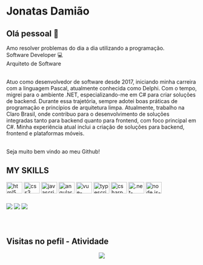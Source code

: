 # Jonatas Damião

## Olá pessoal 👋
Amo resolver problemas do dia a dia utilizando a programação.
<br />
Software Developer :computer:
<br />
Arquiteto de Software
<br />


 <br/> Atuo como desenvolvedor de software desde 2017, iniciando minha carreira com a linguagem Pascal, atualmente conhecida como Delphi. Com o tempo, migrei para o ambiente .NET, especializando-me em C# para criar soluções de backend. Durante essa trajetória, sempre adotei boas práticas de programação e princípios de arquitetura limpa. Atualmente, trabalho na Claro Brasil, onde contribuo para o desenvolvimento de soluções integradas tanto para backend quanto para frontend, com foco principal em C#. Minha experiência atual inclui a criação de soluções para backend, frontend e plataformas móveis.

 <br />
Seja muito bem vindo ao meu Github!

  
## MY SKILLS
 
<div align="left">
  <img src="https://cdn.jsdelivr.net/gh/devicons/devicon/icons/html5/html5-original.svg" height="30" width="42" alt="html5 logo"  />
  <img src="https://cdn.jsdelivr.net/gh/devicons/devicon/icons/css3/css3-original.svg" height="30" width="42" alt="css3 logo"  />
  <img src="https://cdn.jsdelivr.net/gh/devicons/devicon/icons/javascript/javascript-original.svg" height="30" width="42" alt="javascript logo"  />
  <img src="https://icongr.am/devicon/angularjs-original.svg?size=128&color=currentColor" height="30" width="42" alt="angular-logo"  />
    <img src="https://icongr.am/devicon/vuejs-original.svg?size=128&color=currentColor" height="30" width="42" alt="vue-logo"  />
<img src="https://cdn.jsdelivr.net/gh/devicons/devicon/icons/typescript/typescript-plain.svg" height="30" width="42" alt="typescript logo"  />
  <img src="https://cdn.jsdelivr.net/gh/devicons/devicon/icons/csharp/csharp-original.svg" height="30" width="42" alt="csharp logo"  />
  <img src="https://icongr.am/devicon/dot-net-original-wordmark.svg?size=128&color=currentColor" height="30" width="42" alt=".net-logo"  />
    <img src="https://icongr.am/devicon/nodejs-original.svg?size=128&color=currentColor" height="30" width="42" alt="node.js-logo"  />
</div>

###



<div align="left">
 <a href="https://www.instagram.com/jon_codes/"><img src="https://img.shields.io/badge/Instagram-E4405F?style=for-the-badge&logo=instagram&logoColor=white" /></a>
 <a href="https://www.linkedin.com/in/jonatas-dami%C3%A3o-6642a6142/"><img src="https://img.shields.io/badge/LinkedIn-0077B5?style=for-the-badge&logo=linkedin&logoColor=white" /></a>
 <a href="https://www.youtube.com/channel/UC1ogWf-lRPx94okGkgox5fQ"><img src="https://img.shields.io/badge/YouTube-FF0000?style=for-the-badge&logo=youtube&logoColor=white" /></a>
</div>

###

<br clear="both">

## Visitas no pefil - Atividade

<!-- visitors count  -->

<p align="center" >   
  <img src="https://profile-counter.glitch.me/joncodes-stack/count.svg" />  
</p>
